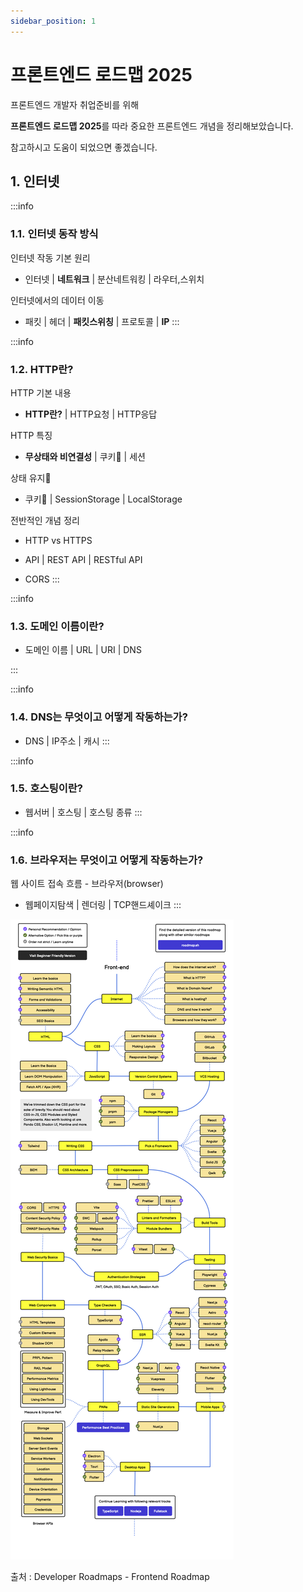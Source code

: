 ```yaml
---
sidebar_position: 1
---
```


# 프론트엔드 로드맵 2025



프론트엔드 개발자 취업준비를 위해

**프론트엔드 로드맵 2025**를 따라 중요한 프론트엔드 개념을 정리해보았습니다.

참고하시고 도움이 되었으면 좋겠습니다.


## 1. 인터넷
:::info
### 1.1. 인터넷 동작 방식

인터넷 작동 기본 원리

- 인터넷 | **네트워크** | 분산네트워킹 | 라우터,스위치

인터넷에서의 데이터 이동

- 패킷 | 헤더 | **패킷스위칭** | 프로토콜 | **IP**
:::

:::info
### 1.2. HTTP란?

HTTP 기본 내용

- **HTTP란?** | HTTP요청 | HTTP응답

HTTP 특징

- **무상태와 비연결성** | 쿠키🍪 | 세션

상태 유지🍪

- 쿠키🍪 | SessionStorage | LocalStorage

전반적인 개념 정리

- HTTP vs HTTPS 

- API | REST API | RESTful API 

- CORS
:::

:::info
### 1.3. 도메인 이름이란?


- 도메인 이름 | URL | URI | DNS


:::

:::info
### 1.4. DNS는 무엇이고 어떻게 작동하는가?


- DNS | IP주소 | 캐시
:::


:::info
### 1.5. 호스팅이란?


- 웹서버 | 호스팅 | 호스팅 종류
:::


:::info

### 1.6. 브라우저는 무엇이고 어떻게 작동하는가?

웹 사이트 접속 흐름 - 브라우저(browser)

- 웹페이지탐색 | 렌더링 | TCP핸드셰이크
:::



![Frontend Roadmap Dropdown](./img/fe-roadmap.png)

출처 : Developer Roadmaps - Frontend Roadmap